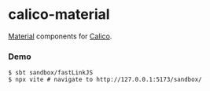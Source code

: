 # calico-material

[Material](https://m3.material.io/) components for [Calico](https://armanbilge.github.io/calico).

### Demo

```
$ sbt sandbox/fastLinkJS
$ npx vite # navigate to http://127.0.0.1:5173/sandbox/
```
